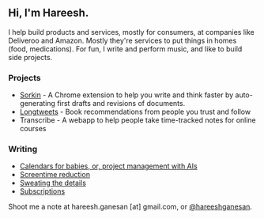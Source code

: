 ## Hi, I'm Hareesh. 

I help build products and services, mostly for consumers, at companies like Deliveroo and Amazon. Mostly they're services to put things in homes (food, medications). For fun, I write and perform music, and like to build side projects. 

### Projects

- [Sorkin]([url](https://sorkin-next.vercel.app/)) - A Chrome extension to help you write and think faster by auto-generating first drafts and revisions of documents. 
- [Longtweets](https://longtweetsapp.com) - Book recommendations from people you trust and follow
- Transcribe - A webapp to help people take time-tracked notes for online courses

### Writing
- [Calendars for babies, or, project management with AIs](https://hareeshganesan.com/2024/07/14/baby-calendar)
- [Screentime reduction](https://hareeshganesan.com/2024/06/23/screentime)
- [Sweating the details](https://hareeshganesan.com/2023/08/28/details)
- [Subscriptions](https://hareeshganesan.com/2023/08/16/subscriptions)

Shoot me a note at hareesh.ganesan [at] gmail.com, or [@hareeshganesan](https://www.twitter.com/hareeshganesan). 
